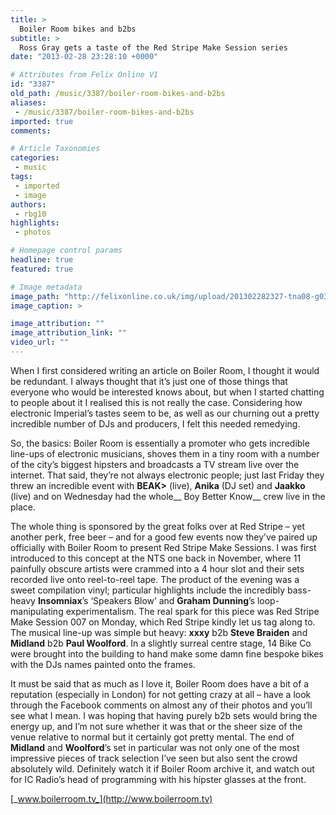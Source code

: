 ```yaml
---
title: >
  Boiler Room bikes and b2bs
subtitle: >
  Ross Gray gets a taste of the Red Stripe Make Session series
date: "2013-02-28 23:28:10 +0000"

# Attributes from Felix Online V1
id: "3387"
old_path: /music/3387/boiler-room-bikes-and-b2bs
aliases:
 - /music/3387/boiler-room-bikes-and-b2bs
imported: true
comments:

# Article Taxonomies
categories:
 - music
tags:
 - imported
 - image
authors:
 - rbg10
highlights:
 - photos

# Homepage control params
headline: true
featured: true

# Image metadata
image_path: "http://felixonline.co.uk/img/upload/201302282327-tna08-g035-800x-4.jpg"
image_caption: >

image_attribution: ""
image_attribution_link: ""
video_url: ""
---
```


When I first considered writing an article on Boiler Room, I thought it would be redundant. I always thought that it’s just one of those things that everyone who would be interested knows about, but when I started chatting to people about it I realised this is not really the case. Considering how electronic Imperial’s tastes seem to be, as well as our churning out a pretty incredible number of DJs and producers, I felt this needed remedying.

So, the basics: Boiler Room is essentially a promoter who gets incredible line-ups of electronic musicians, shoves them in a tiny room with a number of the city’s biggest hipsters and broadcasts a TV stream live over the internet. That said, they’re not always electronic people; just last Friday they threw an incredible event with __BEAK>__ (live), __Anika__ (DJ set) and __Jaakko__ (live) and on Wednesday had the whole__ Boy Better Know__ crew live in the place.

The whole thing is sponsored by the great folks over at Red Stripe – yet another perk, free beer – and for a good few events now they’ve paired up officially with Boiler Room to present Red Stripe Make Sessions. I was first introduced to this concept at the NTS one back in November, where 11 painfully obscure artists were crammed into a 4 hour slot and their sets recorded live onto reel-to-reel tape. The product of the evening was a sweet compilation vinyl; particular highlights include the incredibly bass-heavy __Insomniax__’s ‘Speakers Blow’ and __Graham Dunning__’s loop-manipulating experimentalism.
The real spark for this piece was Red Stripe Make Session 007 on Monday, which Red Stripe kindly let us tag along to. The musical line-up was simple but heavy: __xxxy__ b2b __Steve Braiden__ and __Midland__ b2b __Paul Woolford__. In a slightly surreal centre stage, 14 Bike Co were brought into the building to hand make some damn fine bespoke bikes with the DJs names painted onto the frames.

It must be said that as much as I love it, Boiler Room does have a bit of a reputation (especially in London) for not getting crazy at all – have a look through the Facebook comments on almost any of their photos and you’ll see what I mean. I was hoping that having purely b2b sets would bring the energy up, and I’m not sure whether it was that or the sheer size of the venue relative to normal but it certainly got pretty mental. The end of __Midland__ and __Woolford__’s set in particular was not only one of the most impressive pieces of track selection I’ve seen but also sent the crowd absolutely wild. Definitely watch it if Boiler Room archive it, and watch out for IC Radio’s head of programming with his hipster glasses at the front.

[_www.boilerroom.tv_](http://www.boilerroom.tv)
